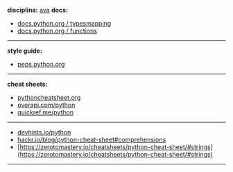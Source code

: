**disciplina:** [ava]( https://ava.parquetecnologico.iftm.edu.br/course/view.php?id=147)
**docs:**
* [docs.python.org / typesmapping](https://docs.python.org/3/library/stdtypes.html#typesmapping)    
* [docs.python.org / functions](https://docs.python.org/3/library/functions.html)  
---
**style guide:**
* [peps.python.org](https://peps.python.org/pep-0008)  
---
  **cheat sheets:**
* [pythoncheatsheet.org](https://www.pythoncheatsheet.org/)  
* [overapi.com/python](https://overapi.com/python)  
* [quickref.me/python](https://quickref.me/python)  
---
* [devhints.io/python](https://devhints.io/python)  
* [hackr.io/blog/python-cheat-sheet#comprehensions](https://hackr.io/blog/python-cheat-sheet#comprehensions)  
* [https://zerotomastery.io/cheatsheets/python-cheat-sheet/#strings](https://zerotomastery.io/cheatsheets/python-cheat-sheet/#strings)
---

